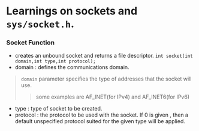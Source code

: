 # Learnings on sockets and `sys/socket.h`.

### Socket Function
- creates an unbound socket and returns a file descriptor.
`int socket(int domain,int type,int protocol);` 
- domain : defines the communications domain.
> `domain` parameter specifies the type of addresses that the socket will use. 
>> some examples are AF_INET(for IPv4) and AF_INET6(for IPv6)
- type : type of socket to be created.
- protocol : the protocol to be used with the socket. If 0 is given , then a default unspecified protocol suited for the given type will be applied.

